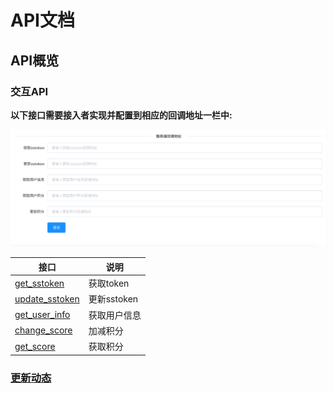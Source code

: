 # API文档



## API概览



### 交互API

**以下接口需要接入者实现并配置到相应的回调地址一栏中:**

![callback_config](./Resources/callback_config.png "callback_config")

| 接口                                  | 说明        |
| ----------------------------------- | --------- |
| [get_sstoken](./get_sstoken.md)     | 获取token   |
| [update_sstoken](./update_sstoken)  | 更新sstoken |
| [get_user_info](./get_user_info.md) | 获取用户信息    |
| [change_score](./change_score.md)   | 加减积分      |
| [get_score](./get_score)            | 获取积分      |



### [更新动态](./版本更新.md)

